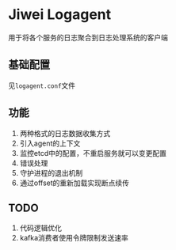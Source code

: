 # Jiwei Logagent

用于将各个服务的日志聚合到日志处理系统的客户端

## 基础配置

见`logagent.conf`文件

## 功能
1. 两种格式的日志数据收集方式
2. 引入agent的上下文
3. 监控etcd中的配置，不重启服务就可以变更配置
4. 错误处理
5. 守护进程的退出机制
6. 通过offset的重新加载实现断点续传

## TODO
1. 代码逻辑优化
2. kafka消费者使用令牌限制发送速率